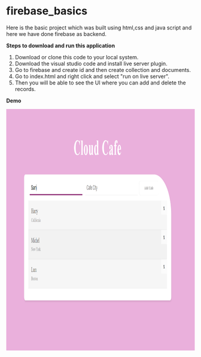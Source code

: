 # firebase_basics

Here is the basic project which was built using html,css and java script and here we have done firebase as backend.

**Steps to download and run this application**

 1. Download or clone this code to your local system.
 2. Download the visual studio code and install live server plugin.
 3. Go to firebase and create id and then create collection and documents.
 4. Go to index.html and right click and select "run on live server".
 5. Then you will be able to see the UI where you can add and delete the records.

**Demo**

<img src="firebase.PNG" width="1600" height="645" >
